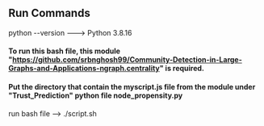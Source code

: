 ## Run Commands

python --version ---> Python 3.8.16


#### To run this bash file, this module "https://github.com/srbnghosh99/Community-Detection-in-Large-Graphs-and-Applications-ngraph.centrality" is required.
#### Put the directory that contain the myscript.js file from the module under "Trust_Prediction" python file node_propensity.py

run bash file -->   ./script.sh
